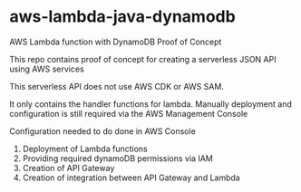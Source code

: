 # aws-lambda-java-dynamodb
AWS Lambda function with DynamoDB Proof of Concept

This repo contains proof of concept for creating a serverless JSON API using AWS services

This serverless API does not use AWS CDK or AWS SAM.

It only contains the handler functions for lambda. Manually deployment and configuration is still required via the AWS Management Console

Configuration needed to do done in AWS Console
1. Deployment of Lambda functions
2. Providing required dynamoDB permissions via IAM
3. Creation of API Gateway
4. Creation of integration between API Gateway and Lambda
